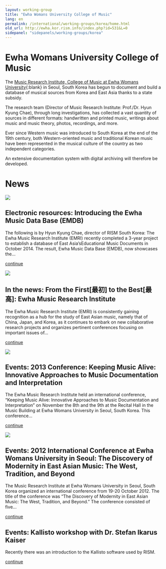 ```yaml
---
layout: working-group
title: "Ewha Womans University College of Music"
lang: en
permalink: /international/working-groups/korea/home.html
old_url: http://ewha.kor.rism.info/index.php?id=531&L=0
sidepanel: "sidepanels/working-groups/korea"
---
```


# Ewha Womans University College of Music

The [Music Research Institute, College of Music at Ewha Womans University](http://my.ewha.ac.kr/musicieen/){:blank} in Seoul, South Korea has begun to document and build a database of musical sources from Korea and East Asia thanks to a state subsidy.

The research team (Director of Music Research Institute: Prof./Dr. Hyun Kyung Chae), through long investigations, has collected a vast quantity of sources in different formats: handwritten and printed music, writings about music and music theory, photos, recordings, and more.

Ever since Western music was introduced to South Korea at the end of the 19th century, both Western-oriented music and traditional Korean music have been represented in the musical culture of the country as two independent categories.

An extensive documentation system with digital archiving will therefore be developed.

# News

 ![](/resources-old-website/workgroups-images/csm_Datenbank_Korea_51c7869ddb.png)

## Electronic resources: Introducing the Ewha Music Data Base (EMDB)

The following is by Hyun Kyung Chae, director of RISM South Korea: The Ewha Music Research Institute (EMRI) recently completed a 3-year project to establish a database of East Asia’sEducational Music Documents in October 2014. The result, Ewha Music Data Base (EMDB), now showcases the...

[continue](en/home/newsdetails/article/531/introducing-of-the-ewha-music-data-base-emdb.html "Introducing the Ewha Music Data Base (EMDB)")

 ![](/resources-old-website/workgroups-images/csm_Logo_Suedkorea_03_f7d09a7702.jpg)

## In the news: From the First[最初] to the Best[最高]: Ewha Music Research Institute

The Ewha Music Research Institute (EMRI) is consistently gaining recognition as a hub for the study of East Asian music, namely that of China, Japan, and Korea, as it continues to embark on new collaborative research projects and organizes pertinent conferences focusing on important issues of...

[continue](en/home/newsdetails/article/531/from-the-first-to-the-best-ewha-music-research-institute.html "From the First[最初] to the Best[最高]: Ewha Music Research Institute")

 ![](/resources-old-website/workgroups-images/csm_Conference_program_01_2c0a870fa2.jpg)

## Events: 2013 Conference: Keeping Music Alive: Innovative Approaches to Music Documentation and Interpretation

The Ewha Music Research Institute held an international conference, “Keeping Music Alive: Innovative Approaches to Music Documentation and Interpretation” on November the 8th and the 9th at the Recital Hall in the Music Building at Ewha Womans University in Seoul, South Korea. This conference...

[continue](en/home/newsdetails/article/531/2013-conference-keeping-music-alive-innovative-approaches-to-music-documentation-and-interpretati.html "2013 Conference: Keeping Music Alive: Innovative Approaches to Music Documentation and Interpretation")

 ![](/resources-old-website/workgroups-images/csm_poster_9880592d4d.jpg)

## Events: 2012 International Conference at Ewha Womans University in Seoul: The Discovery of Modernity in East Asian Music: The West, Tradition, and Beyond

The Music Research Institute at Ewha Womans University in Seoul, South Korea organized an international conference from 19-20 October 2012. The title of the conference was “The Discovery of Modernity in East Asian Music: The West, Tradition, and Beyond.” The conference consisted of five...

[continue](en/home/newsdetails/article/531/2012-international-conference-at-ewha-womans-university-in-seoul-the-discovery-of-modernity-in-east.html "2012 International Conference at Ewha Womans University in Seoul: The Discovery of Modernity in East Asian Music: The West, Tradition, and Beyond")

<!-- -->

## Events: Kallisto workshop with Dr. Stefan Ikarus Kaiser

Recently there was an introduction to the Kallisto software used by RISM.

[continue](en/home/newsdetails/article/531/kallisto-workshop-with-dr-stefan-ikarus-kaiser.html "Kallisto workshop with Dr. Stefan Ikarus Kaiser")

<!-- -->